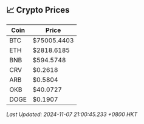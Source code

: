 ## 📈 Crypto Prices

| Coin | Price |
| ---- | ----- |
| BTC | $75005.4403 |
| ETH | $2818.6185 |
| BNB | $594.5748 |
| CRV | $0.2618 |
| ARB | $0.5804 |
| OKB | $40.0727 |
| DOGE | $0.1907 |

_Last Updated: 2024-11-07 21:00:45.233 +0800 HKT_